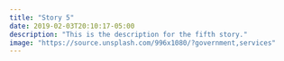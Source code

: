 ```yaml
---
title: "Story 5"
date: 2019-02-03T20:10:17-05:00
description: "This is the description for the fifth story."
image: "https://source.unsplash.com/996x1080/?government,services"
---
```

